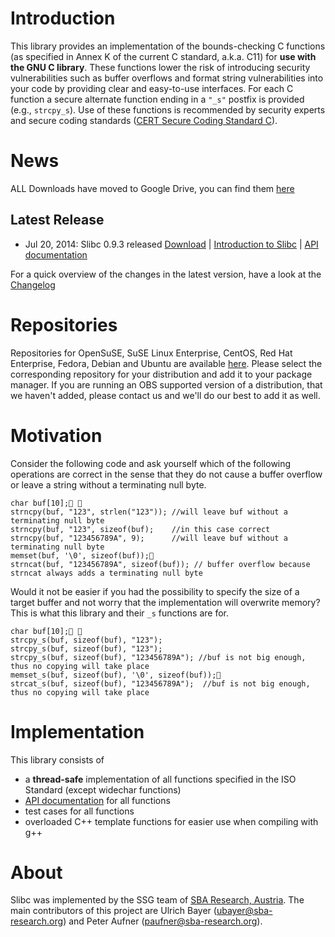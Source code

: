 # Introduction #
This library provides an implementation of the bounds-checking C functions (as specified in Annex K of the current C standard, a.k.a. C11) for **use with the GNU C library**. These functions lower the risk of introducing security vulnerabilities such as buffer overflows and format string vulnerabilities into your code by providing clear and easy-to-use interfaces. For each C function a secure alternate function ending in a `"_s"` postfix is provided (e.g., `strcpy_s`). Use of these functions is recommended by security experts and secure coding standards ([CERT Secure Coding Standard C](https://www.securecoding.cert.org/confluence/display/seccode/STR07-C.+Use+the+bounds-checking+interfaces+for+remediation+of+existing+string+manipulation+code)).

# News #

ALL Downloads have moved to Google Drive, you can find them [here](https://drive.google.com/folderview?id=0B5nfJ2V9i6UTQ2tjM3laTWhwMm8&usp=drive_web)

## Latest Release ##
  * Jul 20, 2014: Slibc 0.9.3 released
[Download](https://drive.google.com/folderview?id=0B5nfJ2V9i6UTQ2tjM3laTWhwMm8&usp=drive_web) | [Introduction to Slibc](SlibcIntroduction.md) | [API documentation](https://slibc.googlecode.com/svn/api-doc/html/index.html)

For a quick overview of the changes in the latest version, have a look at the [Changelog](Changelog.md)

# Repositories #
Repositories for OpenSuSE, SuSE Linux Enterprise, CentOS, Red Hat Enterprise, Fedora, Debian and Ubuntu are available [here](https://build.opensuse.org/package/repositories/home:SecureBusinessAustria:slibc/slibc). Please select the corresponding repository for your distribution and add it to your package manager. If you are running an OBS supported version of a distribution, that we haven't added, please contact us and we'll do our best to add it as well.

# Motivation #

Consider the following code and ask yourself which of the following operations are correct in the sense that they do not cause a buffer overflow or leave a string without a terminating null byte.
```
char buf[10]; 
strncpy(buf, "123", strlen("123")); //will leave buf without a terminating null byte
strncpy(buf, "123", sizeof(buf);    //in this case correct
strncpy(buf, "123456789A", 9);      //will leave buf without a terminating null byte
memset(buf, '\0', sizeof(buf));    
strncat(buf, "123456789A", sizeof(buf)); // buffer overflow because strncat always adds a terminating null byte
```

Would it not be easier if you had the possibility to specify the size of a target buffer and not worry that the implementation will overwrite memory?
This is what this library and their `_s` functions are for.

```
char buf[10]; 
strcpy_s(buf, sizeof(buf), "123");
strcpy_s(buf, sizeof(buf), "123");
strcpy_s(buf, sizeof(buf), "123456789A"); //buf is not big enough, thus no copying will take place
memset_s(buf, sizeof(buf), '\0', sizeof(buf));    
strcat_s(buf, sizeof(buf), "123456789A");  //buf is not big enough, thus no copying will take place
```

# Implementation #

This library consists of
  * a **thread-safe** implementation of all functions specified in the ISO Standard (except widechar functions)
  * [API documentation](https://slibc.googlecode.com/svn/api-doc/html/index.html) for all functions
  * test cases for all functions
  * overloaded C++ template functions for easier use when compiling with g++


# About #
Slibc was implemented by the SSG team of [SBA Research, Austria](http://www.sba-research.org/). The main contributors of this project are Ulrich Bayer (ubayer@sba-research.org) and Peter  Aufner (paufner@sba-research.org).
